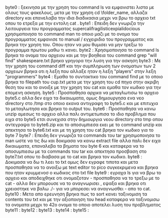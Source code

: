 byte0 : ξεκινησα με την χρηση του command ls να εμφανιστει λιστα με ολους τους φακελους, μετα με την χρηση cd \folder_name, αλλαζα directory και επανελαβα την ιδια διαδικασια μεχρι να βρω το αρχειο txt οπου το ετρεξα με την εντολη cat .
byte1 : Επειδη δεν γνωριζα την λειτουργεια του προγραμματος supercalifragilisticexpialidocious χρησιμοποιησα το command man το οποιο μαζι με το ονομα του προγραμματος εμφανισε το manual / εγχειριδιο του προγραμματος και βρηκα την χρηση του. Οπου ηταν να μου θυμισει να μην τρεξω το προγραμμα πρωτου μαθω τι κανει.
byte2 : Χρησιμοποιησα το command ls βρηκα το ονομα του αρχειου και με την βοηθεια του command grep "will find" shakespeare.txt βρηκα γρηγορα την λυση για την ασκηση
byte3 : Με την χρηση του command diff και την συμπληρωση των ονοματων των 2 αρχειων βρηκα οτι η λεξη που αλλαξε ηταν η λεξη "players" στην λεξη "programmers"
byte4 : Εμαθα το συντακτικο του command find με το οποιο βρηκα το filepath του cup.txt μετα με την χρηση του cd πηγα στην ακριβη θεση του και το ανοιξε με την χρηση του cat και εμαθα τον κωδικο για την επομενη ασκηση.
byte5 : Προσπαθησα αρχικα να μεταγλωτισω το αρχειο byte5.c αλλα δεν ειχα τα δικαιωματα, ομως δημιουργησα ενα νεο directory στο /tmp στο οποιο εκανα αντιγραφη το byte5.c και με επιτυχια το μεταγλωτησα και βρηκα το output του.
byte6 : Προσπαθησα να κανω unzip αμεσως το αρχειο αλλα παλι αντιμετωπισα το ιδιο προβλημα που ειχα στο byte5 ετσι συνεχισα στην δημιουργια νεου directory στο tmp οπου αντεγραψα το byte6.zip και το αποσυμπιεσα εκει με το command unzip και απεκτησα το byte6.txt και με τη χρηση του cat βρηκα τον κωδικο για το byte 7
byte7 : Επειδη δεν γνωριζα τα commands του tar χρησιμοποιησα το man ωστε να τις δω και δοκιμασα να κανω extract file αλλα παλι δεν ειχα δικαιωματα, επαναλεβα τα βηματα του byte 6 και καταφερα να το αποσυμπιεσω με τα commands του tar και απεκτησα προσβαση στο byte7.txt οπου το διαβασα με το cat και βρηκα τον κωδικο.
byte8 : Δοκιμασα να δω τι λεει το txt ομως δεν εγραφε τιποτα και μετα προσπαθησα να το ανοιξω με text editor το pico συγκεκριμενα και βρηκα που ηταν κρυμμενοσ ο κωδικος στο txt file 
byte9 : εγραχα ls για να βρω το αρχειο και αποδειχθηκε οτι ονομαζοταν - προσπαθησα να το τρεξω με το cat - αλλα δεν μπορουσε να το αναγνωρισει , εψαξα και βρηκα οτι χρειαστηκε να βαλω ./- για να μπορεσει να αναγνωσθει - απο το cat.
byte10 : Μετα απο ερευνηση βρηκα πως το sort κανει ταξινομιση τα contents του txt και με την αξιοποιηση του head καταφερα να ταξινομισω τα ονοματα μεχρι το 42ο ονομα το οποιο αποτελει λυση του προβληματος
byte11 : 
byte12 : 
byte13 : 
byte14 : 
byte15 : 

